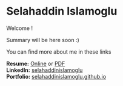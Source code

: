 # Selahaddin Islamoglu

Welcome !

Summary will be here soon :)

You can find more about me in these links

**Resume:** [Online](https://selahaddinislamoglu.github.io/resume) or [PDF](https://github.com/selahaddinislamoglu/resume/raw/master/Selahaddin-Islamoglu-Resume.pdf)  
**LinkedIn:** [selahaddinislamoglu](https://linkedin.com/in/selahaddinislamoglu)  
**Portfolio:** [selahaddinislamoglu.github.io](https://selahaddinislamoglu.github.io)  